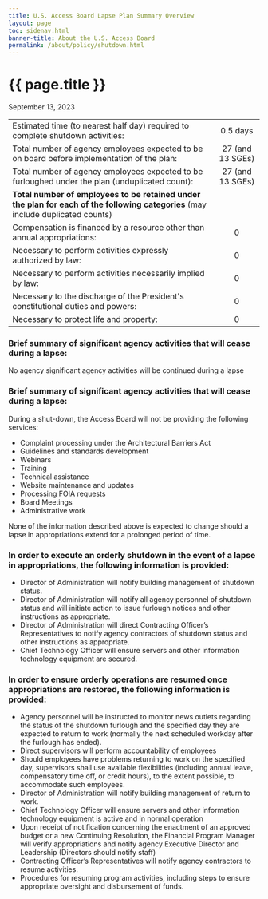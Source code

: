 ```yaml
---
title: U.S. Access Board Lapse Plan Summary Overview
layout: page
toc: sidenav.html
banner-title: About the U.S. Access Board
permalink: /about/policy/shutdown.html
---
```

# {{ page.title }}

September 13, 2023

|  |  |
| --- | :---: |
| Estimated time (to nearest half day) required to complete shutdown activities: | 0.5 days |
| Total number of agency employees expected to be on board before implementation of the plan: | 27 (and 13 SGEs) |
| Total number of agency employees expected to be furloughed under the plan (unduplicated count):  | 27 (and 13 SGEs) |
| **Total number of employees to be retained under the plan for each of the following categories** (may include duplicated counts) | |
| Compensation is financed by a resource other than annual appropriations: | 0 |
| Necessary to perform activities expressly authorized by law: | 0 |
| Necessary to perform activities necessarily implied by law: | 0 |
| Necessary to the discharge of the President's constitutional duties and powers: | 0 |
| Necessary to protect life and property: | 0 |

### Brief summary of significant agency activities that will cease during a lapse:

No agency significant agency activities will be continued during a lapse

### Brief summary of significant agency activities that will cease during a lapse:

During a shut-down, the Access Board will not be providing the following services:
- Complaint processing under the Architectural Barriers Act
- Guidelines and standards development
- Webinars
- Training
- Technical assistance
- Website maintenance and updates
- Processing FOIA requests
- Board Meetings
- Administrative work

None of the information described above is expected to change should a lapse in appropriations extend for a prolonged period of time.

### In order to execute an orderly shutdown in the event of a lapse in appropriations, the following information is provided:

- Director of Administration will notify building management of shutdown status.
- Director of Administration will notify all agency personnel of shutdown status and will initiate action to issue furlough notices and other instructions as appropriate.
- Director of Administration will direct Contracting Officer’s Representatives to notify agency contractors of shutdown status and other instructions as appropriate.
- Chief Technology Officer will ensure servers and other information technology equipment are secured.

### In order to ensure orderly operations are resumed once appropriations are restored, the following information is provided:

- Agency personnel will be instructed to monitor news outlets regarding the status of the shutdown furlough and the specified day they are expected to return to work (normally the next scheduled workday after the furlough has ended).
- Direct supervisors will perform accountability of employees
- Should employees have problems returning to work on the specified day, supervisors shall use available flexibilities (including annual leave, compensatory time off, or credit hours), to the extent possible, to accommodate such employees.
- Director of Administration will notify building management of return to work.
- Chief Technology Officer will ensure servers and other information technology equipment is active and in normal operation
- Upon receipt of notification concerning the enactment of an approved budget or a new Continuing Resolution, the Financial Program Manager will verify appropriations and notify agency Executive Director and Leadership (Directors should notify staff)
- Contracting Officer’s Representatives will notify agency contractors to resume activities.
- Procedures for resuming program activities, including steps to ensure appropriate oversight and disbursement of funds.
